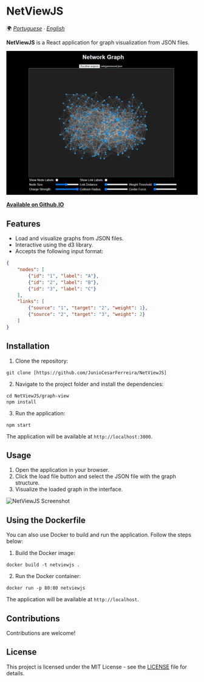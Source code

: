 # NetViewJS

🌍 *[Portuguese](README.md) ∙ [English](README_en.md)*

**NetViewJS** is a React application for graph visualization from JSON files.

![NetViewJS Screenshot](./images/print.png)

[**Available on Github.IO**](https://juniocesarferreira.github.io/NetViewJS/)

## Features

- Load and visualize graphs from JSON files.
- Interactive using the d3 library.
- Accepts the following input format:

```JSON
{
    "nodes": [
        {"id": "1", "label": "A"},
        {"id": "2", "label": "B"},
        {"id": "3", "label": "C"}
    ],
    "links": [
        {"source": "1", "target": "2", "weight": 1},
        {"source": "2", "target": "3", "weight": 2}
    ]
}
```

## Installation

1. Clone the repository:

```
git clone [https://github.com/JunioCesarFerreira/NetViewJS]
```

2. Navigate to the project folder and install the dependencies:

```
cd NetViewJS/graph-view
npm install
```

3. Run the application:

```
npm start
```

The application will be available at `http://localhost:3000`.

## Usage

1. Open the application in your browser.
2. Click the load file button and select the JSON file with the graph structure.
3. Visualize the loaded graph in the interface.

![NetViewJS Screenshot](./images/print.gif)

## Using the Dockerfile

You can also use Docker to build and run the application. Follow the steps below:

1. Build the Docker image:

```
docker build -t netviewjs .
```

2. Run the Docker container:

```
docker run -p 80:80 netviewjs
```

The application will be available at `http://localhost`.

## Contributions

Contributions are welcome!

## License

This project is licensed under the MIT License - see the [LICENSE](LICENSE) file for details.